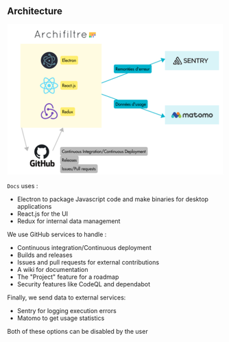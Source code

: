 ## Architecture

![Architecture](./architecture.png)

`Docs` uses :
- Electron to package Javascript code and make binaries for desktop applications
- React.js for the UI 
- Redux for internal data management

We use GitHub services to handle :
- Continuous integration/Continuous deployment
- Builds and releases
- Issues and pull requests for external contributions
- A wiki for documentation
- The "Project" feature for a roadmap
- Security features like CodeQL and dependabot

Finally, we send data to external services:
- Sentry for logging execution errors
- Matomo to get usage statistics

Both of these options can be disabled by the user
